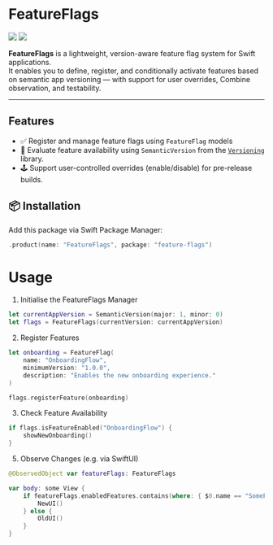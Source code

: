 # FeatureFlags

[![](https://img.shields.io/endpoint?url=https%3A%2F%2Fswiftpackageindex.com%2Fapi%2Fpackages%2Fnashysolutions%2Ffeature-flags%2Fbadge%3Ftype%3Dswift-versions)](https://swiftpackageindex.com/nashysolutions/feature-flags)
[![](https://img.shields.io/endpoint?url=https%3A%2F%2Fswiftpackageindex.com%2Fapi%2Fpackages%2Fnashysolutions%2Ffeature-flags%2Fbadge%3Ftype%3Dplatforms)](https://swiftpackageindex.com/nashysolutions/feature-flags)

**FeatureFlags** is a lightweight, version-aware feature flag system for Swift applications.  
It enables you to define, register, and conditionally activate features based on semantic app versioning — with support for user overrides, Combine observation, and testability.

---

## Features

- ✅ Register and manage feature flags using `FeatureFlag` models
- 🧠 Evaluate feature availability using `SemanticVersion` from the [`Versioning`](https://github.com/nashysolutions/versioning) library.
- 🕹️ Support user-controlled overrides (enable/disable) for pre-release builds.

## 📦 Installation

Add this package via Swift Package Manager:

```swift
.product(name: "FeatureFlags", package: "feature-flags")
```

# Usage

1. Initialise the FeatureFlags Manager

```swift
let currentAppVersion = SemanticVersion(major: 1, minor: 0)
let flags = FeatureFlags(currentVersion: currentAppVersion)
```

2. Register Features

```swift
let onboarding = FeatureFlag(
    name: "OnboardingFlow",
    minimumVersion: "1.0.0",
    description: "Enables the new onboarding experience."
)

flags.registerFeature(onboarding)
```

3. Check Feature Availability

```swift
if flags.isFeatureEnabled("OnboardingFlow") {
    showNewOnboarding()
}
```

5. Observe Changes (e.g. via SwiftUI)

```swift
@ObservedObject var featureFlags: FeatureFlags

var body: some View {
    if featureFlags.enabledFeatures.contains(where: { $0.name == "SomeFeature" }) {
        NewUI()
    } else {
        OldUI()
    }
}
```
